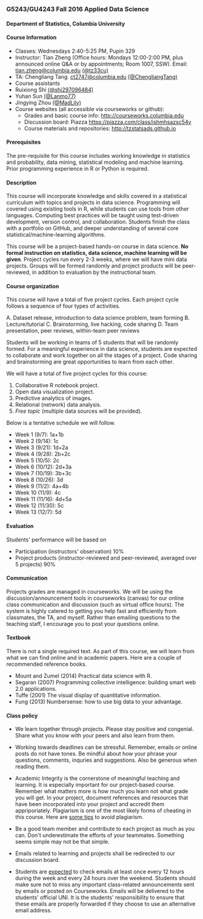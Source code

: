 ### G5243/GU4243 Fall 2016 Applied Data Science

#### Department of Statistics, Columbia University 

#### Course Information
* Classes: Wednesdays 2:40-5:25 PM, Pupin 329
* Instructor: Tian Zheng (Office hours: Mondays 12:00-2:00 PM, plus announced online Q&A or by appointments; Room 1007, SSW).  Email: <tian.zheng@columbia.edu> [(@tz33cu)](http://github.com/tz33cu)
* TA: Chengliang Tang. <ct2747@columbia.edu> [(@ChengliangTang)](http://github.com/ChengliangTang)
* Course assistants
 * Ruixiong Shi [(@shi297096484)](http://github.com/shi297096484)
 * Yuhan Sun [(@Lanmo77)](http://github.com/Lanmo77)
 * Jingying Zhou [(@MadLily)](http://github.com/MadLily)
* Course websites (all accessible via courseworks or github): 
  * Grades and basic course info: <http://courseworks.columbia.edu>
  * Discussion board: Piazza <https://piazza.com/class/ishmhsazsc54y>
  * Course materials and repositories: <http://tzstatsads.github.io>
 
#### Prerequisites
The pre-requisite for this course includes working knowledge in statistics and probability, data mining, statistical modeling and machine learning. Prior programming experience in R or Python is required. 

#### Description  
This course will incorporate knowledge and skills covered in a statistical curriculum with topics and projects in data science. Programming will covered using existing tools in R, while students can use tools from other languages. Computing best practices will be taught using test-driven development, version control, and collaboration. Students finish the class with a portfolio on GitHub, and deeper understanding of several core statistical/machine-learning algorithms. 

This course will be a project-based hands-on course in data science. **No formal instruction on statistics, data science, machine learning will be given**. Project cycles run every 2-3 weeks, where we will have mini data projects. Groups will be formed randomly and project products will be peer-reviewed, in addition to evaluation by the instructional team.

#### Course organization
This course will have a total of five project cycles. Each project cycle follows a sequence of four types of activities. 

A. Dataset release, introduction to data science problem, team forming
B. Lecture/tutorial
C. Brainstorming, live hacking, code sharing
D. Team presentation, peer reviews, within-team peer reviews

Students will be working in teams of 5 students that will be randomly formed. For a meaningful experience in data science, students are expected to collaborate and work together on all the stages of a project. Code sharing and brainstorming are great opportunities to learn from each other. 

We will have a total of five project cycles for this course:

1. Collaborative R notebook project. 
2. Open data visualization project.
3. Predictive analytics of images.
4. Relational (network) data analysis.
5. *Free topic* (multiple data sources will be provided).

Below is a tentative schedule we will follow.

+ Week 1 (9/7): 1a+1b
+ Week 2 (9/14): 1c
+ Week 3 (9/21): 1d+2a
+ Week 4 (9/28): 2b+2c
+ Week 5 (10/5): 2c
+ Week 6 (10/12): 2d+3a
+ Week 7 (10/19): 3b+3c
+ Week 8 (10/26): 3d
+ Week 9 (11/2): 4a+4b
+ Week 10 (11/9): 4c
+ Week 11 (11/16): 4d+5a
+ Week 12 (11/30): 5c
+ Week 13 (12/7): 5d

#### Evaluation

Students' performance will be based on 

* Participation (instructors' observation) 10%
* Project products (instructor-reviewed and peer-reviewed, averaged over 5 projects) 90%

#### Communication
Projects grades are managed in courseworks. We will be using the discussion/announcement tools in courseworks (canvas) for our online class communication and discussion (such as virtual office hours). The system is highly catered to getting you help fast and efficiently from classmates, the TA, and myself. Rather than emailing questions to the teaching staff, I encourage you to post your questions online. 

#### Textbook

There is not a single required text. As part of this course, we will learn from what we can find online and in academic papers. Here are a couple of recommended reference books. 

+ Mount and Zumel (2014) Practical data science with R.
+ Segaran (2007) Programming collective intelligence: building smart web 2.0 applications.
+ Tuffe (2001) The visual display of quantitative information.
+ Fung (2013) Numbersense: how to use big data to your advantage.

#### Class policy

* We learn together through projects. Please stay positive and congenial. Share what you know with your peers and also learn from them.

* Working towards deadlines can be stressful. Remember, emails or online posts do not have tones. Be mindful about how your phrase your questions, comments, inquries and suggestions. Also be generous when reading them. 
* Academic Integrity is the cornerstone of meaningful teaching and learning. It is especially important for our project-based course. Remember what matters more is how much you learn not what grade you will get. In your project, document references and resources that have been incorporated into your project and accredit them appriporiately. Plagiarism is one of the most likely forms of cheating in this course. Here are [some tips](http://library.columbia.edu/subject-guides/social-sciences/plagiarism.html) to avoid plagiarism.

* Be a good team member and contribute to each project as much as you can. Don't underestimate the efforts of your teammates. Something seems simple may not be that simple. 

* Emails related to learning and projects shall be redirected to our discussion board.
 
* Students are [expected](http://policylibrary.columbia.edu/student-email-communication-policy) to check emails at least once every 12 hours during the week and every 24 hours over the weekend. Students should make sure not to miss any important class-related announcements sent by emails or posted on Courseworks. Emails will be delivered to the students' official UNI. It is the students' responsibility to ensure that these emails are properly forwarded if they choose to use an alternative email address. 




